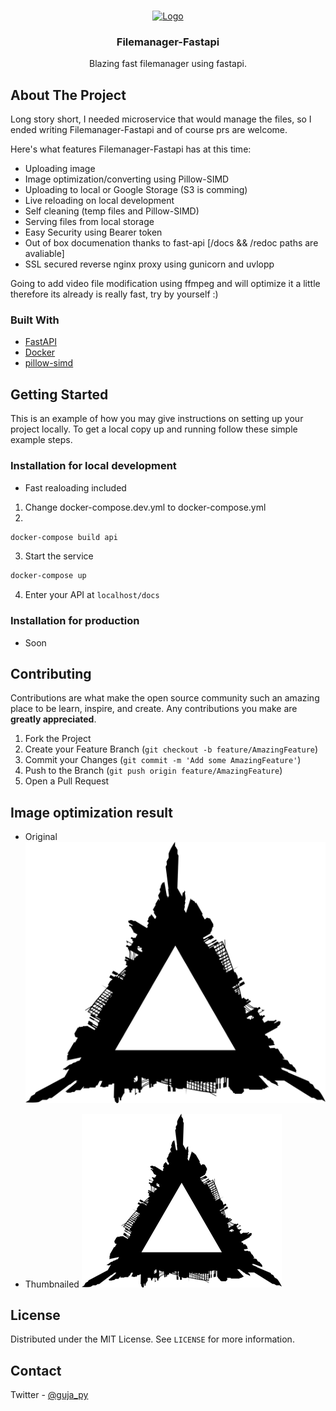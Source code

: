 
<!-- [![Contributors][contributors-shield]][contributors-url]
[![Forks][forks-shield]][forks-url]
[![Stargazers][stars-shield]][stars-url]
[![Issues][issues-shield]][issues-url]
[![MIT License][license-shield]][license-url] -->


<!-- PROJECT LOGO -->
<br />
<p align="center">
  <a href="#">
    <img src="https://media2.giphy.com/media/3gWIUenLXoEgPk0BwB/source.gif" alt="Logo" width="80" height="80">
  </a>

  <h3 align="center">Filemanager-Fastapi</h3>

  <p align="center">
    Blazing fast filemanager using fastapi.

<!-- ABOUT THE PROJECT -->
## About The Project

Long story short, I needed microservice that would manage the files, so I ended writing Filemanager-Fastapi and of course prs are welcome.

Here's what features Filemanager-Fastapi has at this time:
* Uploading image
* Image optimization/converting using Pillow-SIMD
* Uploading to local or Google Storage (S3 is comming)
* Live reloading on local development
* Self cleaning (temp files and Pillow-SIMD)
* Serving files from local storage
* Easy Security using Bearer token
* Out of box documenation thanks to fast-api [/docs && /redoc paths are avaliable]
* SSL secured reverse nginx proxy using gunicorn and uvlopp

Going to add video file modification using ffmpeg and will optimize it a little therefore its already is really fast, try by yourself :)

### Built With
* [FastAPI](https://fastapi.tiangolo.com/)
* [Docker](https://www.docker.com/)
* [pillow-simd](https://github.com/uploadcare/pillow-simd)



<!-- GETTING STARTED -->
## Getting Started

This is an example of how you may give instructions on setting up your project locally.
To get a local copy up and running follow these simple example steps.

### Installation for local development
- Fast realoading included
1. Change docker-compose.dev.yml to docker-compose.yml
2. 
```sh
docker-compose build api
```
3. Start the service
```sh
docker-compose up
```
4. Enter your API at `localhost/docs`

### Installation for production
- Soon
<!-- 1. Change docker-compose.dev.yml to docker-compose.yml
2. 
```sh
docker-compose build api
```
3. Start the service
```sh
docker-compose up
```
4. Enter your API at `localhost/docs` -->

<!-- CONTRIBUTING -->
## Contributing

Contributions are what make the open source community such an amazing place to be learn, inspire, and create. Any contributions you make are **greatly appreciated**.

1. Fork the Project
2. Create your Feature Branch (`git checkout -b feature/AmazingFeature`)
3. Commit your Changes (`git commit -m 'Add some AmazingFeature'`)
4. Push to the Branch (`git push origin feature/AmazingFeature`)
5. Open a Pull Request

## Image optimization result
- Original
![](api/app/pictures/originals/dcb8ac79618540688ea36e688a8c3635.png?raw=true)

- Thumbnailed
![](api/app/pictures/thumbnails/dcb8ac79618540688ea36e688a8c3635.webp?raw=true)


<!-- LICENSE -->
## License

Distributed under the MIT License. See `LICENSE` for more information.

<!-- CONTACT -->
## Contact
Twitter - [@guja_py](https://twitter.com/guja_py)



<!-- MARKDOWN LINKS & IMAGES -->
<!-- https://www.markdownguide.org/basic-syntax/#reference-style-links -->
<!-- [contributors-shield]: https://img.shields.io/github/contributors/JexPY/filemanager-fastapi.svg?style=flat-square
[contributors-url]: https://github.com/JexPY/filemanager-fastapi/graphs/contributors
[forks-shield]: https://img.shields.io/github/forks/JexPY/filemanager-fastapi.svg?style=flat-square
[forks-url]: https://github.com/othneildrew/Best-README-Template/network/members
[stars-shield]: https://img.shields.io/github/stars/JexPY/filemanager-fastapi.svg?style=flat-square
[stars-url]: https://github.com/JexPY/filemanager-fastapi/stargazers
[issues-shield]: https://img.shields.io/github/issues/JexPY/filemanager-fastapi.svg?style=flat-square
[issues-url]: https://github.com/JexPY/filemanager-fastapi/issues
[license-shield]: https://img.shields.io/github/license/JexPY/filemanager-fastapi.svg?style=flat-square
[license-url]: https://github.com/JexPY/filemanager-fastapi/blob/master/LICENSE.txt -->